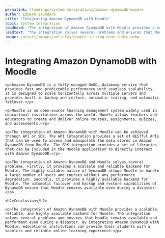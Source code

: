 ```yaml
---
permalink: /landings/system-integrations/amazon-dynamodb/moodle
author: Edward Saunders
title: "Integrating Amazon DynamoDB with Moodle"
topic: System Integration
leadhead: "The integration of Amazon DynamoDB with Moodle provides a scalable, reliable, and highly available backend for Moodle"
leadtext: "The integration solves several problems and ensures that Moodle remains available and performant even during a disaster. By integrating Amazon DynamoDB with Moodle, educational institutions can provide their students with a seamless and reliable online learning experience."
image: /assets/images/articles/people-sitting-near-table.webp
---
```

<div class="arttext">	<h1>Integrating Amazon DynamoDB with Moodle</h1>

	<p>Amazon DynamoDB is a fully managed NoSQL database service that provides fast and predictable performance with seamless scalability. It is designed to scale horizontally across multiple servers and provides built-in backup and restore, automatic scaling, and automatic failover.</p>

	<p>Moodle is an open-source learning management system widely used in educational institutions across the world. Moodle allows teachers and educators to create and deliver online courses, assignments, quizzes, and assessments.</p>

	<p>The integration of Amazon DynamoDB with Moodle can be achieved through API or SDK. The API integration provides a set of RESTful APIs that can be used to access and manipulate the data stored in Amazon DynamoDB from Moodle. The SDK integration provides a set of libraries that can be included in the Moodle application to directly interact with Amazon DynamoDB.</p>

	<p>The integration of Amazon DynamoDB and Moodle solves several problems. Firstly, it provides a scalable and reliable backend for Moodle. The highly scalable nature of DynamoDB allows Moodle to handle a large number of users and courses without any performance degradation. Secondly, it provides a highly available backend for Moodle. The automatic failover and backup and restore capabilities of DynamoDB ensure that Moodle remains available even during a disaster.</p>

	<h2>Conclusion</h2>

	<p>The integration of Amazon DynamoDB with Moodle provides a scalable, reliable, and highly available backend for Moodle. The integration solves several problems and ensures that Moodle remains available and performant even during a disaster. By integrating Amazon DynamoDB with Moodle, educational institutions can provide their students with a seamless and reliable online learning experience.</p>
</div>